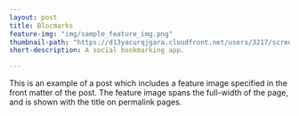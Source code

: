```yaml
---
layout: post
title: Blocmarks
feature-img: "img/sample_feature_img.png"
thumbnail-path: "https://d13yacurqjgara.cloudfront.net/users/3217/screenshots/1686132/webflow_landingpage_1x.jpg"
short-description: A social bookmarking app.

---
```

This is an example of a post which includes a feature image specified in the front matter of the post. The feature image spans the full-width of the page, and is shown with the title on permalink pages.
